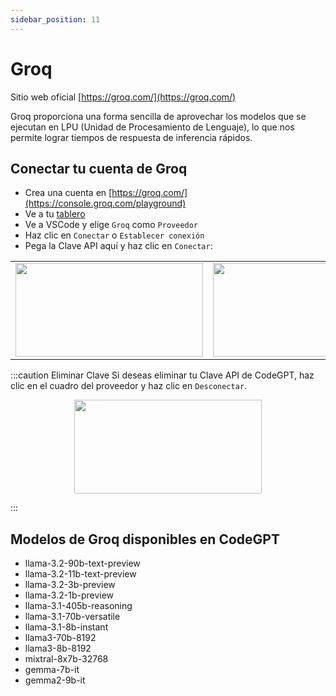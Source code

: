 ```yaml
---
sidebar_position: 11
---
```


# Groq

Sitio web oficial [https://groq.com/](https://groq.com/)

Groq proporciona una forma sencilla de aprovechar los modelos que se ejecutan en LPU (Unidad de Procesamiento de Lenguaje), lo que nos permite lograr tiempos de respuesta de inferencia rápidos.

## Conectar tu cuenta de Groq

- Crea una cuenta en [https://groq.com/](https://console.groq.com/playground)
- Ve a tu [tablero](https://console.groq.com/keys)
- Ve a VSCode y elige `Groq` como `Proveedor`
- Haz clic en `Conectar` o `Establecer conexión`
- Pega la Clave API aquí y haz clic en `Conectar`:

<table>
  <tr>
    <td align="center">
      <img width="300" height="150" src="https://github.com/user-attachments/assets/81e954a9-974e-45e0-84f0-ac1316987ed8" />
    </td>
    <td align="center">
      <img width="300" height="150" src="https://github.com/user-attachments/assets/7b589a12-7529-466d-9b05-5da5922ff31a" />
    </td>
  </tr>
</table>

:::caution Eliminar Clave
Si deseas eliminar tu Clave API de CodeGPT, haz clic en el cuadro del proveedor y haz clic en `Desconectar`.

<p align="center">
      <img width="300" height="150" src="https://github.com/user-attachments/assets/d6eb8a17-a143-43ea-9f42-1d9fbcf192e8" />
</p>

:::

## Modelos de Groq disponibles en CodeGPT

- llama-3.2-90b-text-preview
- llama-3.2-11b-text-preview
- llama-3.2-3b-preview
- llama-3.2-1b-preview
- llama-3.1-405b-reasoning
- llama-3.1-70b-versatile
- llama-3.1-8b-instant
- llama3-70b-8192
- llama3-8b-8192
- mixtral-8x7b-32768
- gemma-7b-it
- gemma2-9b-it
